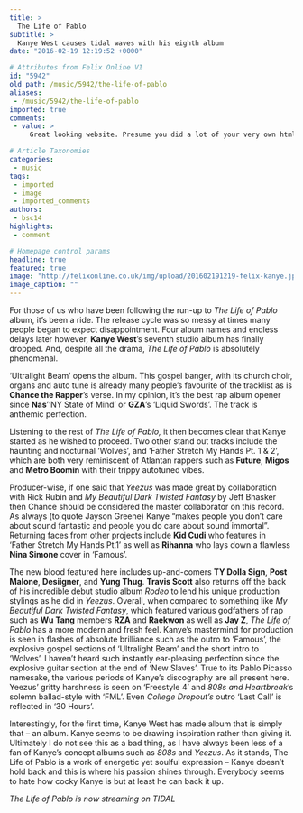```yaml
---
title: >
  The Life of Pablo
subtitle: >
  Kanye West causes tidal waves with his eighth album
date: "2016-02-19 12:19:52 +0000"

# Attributes from Felix Online V1
id: "5942"
old_path: /music/5942/the-life-of-pablo
aliases:
 - /music/5942/the-life-of-pablo
imported: true
comments:
 - value: >
     Great looking website. Presume you did a lot of your very own html coding.| <br>Buy 2k15 VC Coins http://forum.tronsmart.com/forum/vega-s95/2068-northrop-grumman-lands-usaf-deal-for-brand-new-lon#11273,Great looking website. Presume you did a lot of your very own html coding.| <br>Buy 2k15 VC Coins http://forum.tronsmart.com/forum/vega-s95/2068-northrop-grumman-lands-usaf-deal-for-brand-new-lon#11273,Love the site-- really user friendly and lots to see!| <br>buy mt nba 2k16 http://www.gamedesire.com/#/?dd=16&amp;n=2&amp;player=coinsbest&amp;show_blog=2555358&amp;view=blog_new,Love the site-- really user friendly and lots to see!| <br>buy mt nba 2k16 http://www.gamedesire.com/#/?dd=16&amp;n=2&amp;player=coinsbest&amp;show_blog=2555358&amp;view=blog_new,I benefit from perusing your internet site. Thanks for your time!| <br>cs go skins paypal http://koolfriends.com/forums/topic/36261/the-2k-vintage-features-of-cheap/view/post_id/36873,I benefit from perusing your internet site. Thanks for your time!| <br>cs go skins paypal http://koolfriends.com/forums/topic/36

# Article Taxonomies
categories:
 - music
tags:
 - imported
 - image
 - imported_comments
authors:
 - bsc14
highlights:
 - comment

# Homepage control params
headline: true
featured: true
image: "http://felixonline.co.uk/img/upload/201602191219-felix-kanye.jpg"
image_caption: ""
---
```


For those of us who have been following the run-up to _The Life of Pablo_ album, it’s been a ride. The release cycle was so messy at times many people began to expect disappointment. Four album names and endless delays later however, **Kanye West**’s seventh studio album has finally dropped. And, despite all the drama, _The Life of Pablo_ is absolutely phenomenal.

‘Ultralight Beam’ opens the album.  This gospel banger, with its church choir, organs and auto tune is already many people’s favourite of the tracklist as is **Chance the Rapper**’s verse. In my opinion, it’s the best rap album opener since **Nas**’‘NY State of Mind’ or **GZA**’s ‘Liquid Swords’. The track is anthemic perfection.

Listening to the rest of _The Life of Pablo,_ it then becomes clear that Kanye started as he wished to proceed. Two other stand out tracks include the haunting and nocturnal ‘Wolves’, and ‘Father Stretch My Hands Pt. 1 &amp; 2’, which are both very reminiscent of Atlantan rappers such as **Future**, **Migos** and **Metro Boomin** with their trippy autotuned vibes.

Producer-wise, if one said that _Yeezus_ was made great by collaboration with Rick Rubin and _My Beautiful Dark Twisted Fantasy_ by Jeff Bhasker then Chance should be considered the master collaborator on this record. As always (to quote Jayson Greene) Kanye “makes people you don’t care about sound fantastic and people you do care about sound immortal”. Returning faces from other projects include **Kid Cudi** who features in ‘Father Stretch My Hands Pt.1’ as well as **Rihanna** who lays down a flawless **Nina Simone** cover in ‘Famous’.

The new blood featured here includes up-and-comers **TY Dolla Sign**, **Post Malone**, **Desiigner**, and **Yung Thug**. **Travis Scott** also returns off the back of his incredible debut studio album _Rodeo_ to lend his unique production stylings as he did in _Yeezus_. Overall, when compared to something like _My Beautiful Dark Twisted Fantasy_, which featured various godfathers of rap such as **Wu Tang** members **RZA** and **Raekwon** as well as **Jay Z**, _The Life of Pablo_ has a more modern and fresh feel. Kanye’s mastermind for production is seen in flashes of absolute brilliance such as the outro to ‘Famous’, the explosive gospel sections of ‘Ultralight Beam’ and the short intro to ‘Wolves’. I haven’t heard such instantly ear-pleasing perfection since the explosive guitar section at the end of ‘New Slaves’. True to its Pablo Picasso namesake, the various periods of Kanye’s discography are all present here. Yeezus’ gritty harshness is seen on ‘Freestyle 4’ and _808s and Heartbreak_’s solemn ballad-style with ‘FML’. Even _College Dropout’s_ outro ‘Last Call’ is reflected in ‘30 Hours’.

Interestingly, for the first time, Kanye West has made album that is simply that – an album. Kanye seems to be drawing inspiration rather than giving it. Ultimately I do not see this as a bad thing, as I have always been less of a fan of Kanye’s concept albums such as _808s_ and _Yeezus_. As it stands, The Life of Pablo is a work of energetic yet soulful expression – Kanye doesn’t hold back and this is where his passion shines through. Everybody seems to hate how cocky Kanye is but at least he can back it up.

_The Life of Pablo is now streaming on TIDAL_
